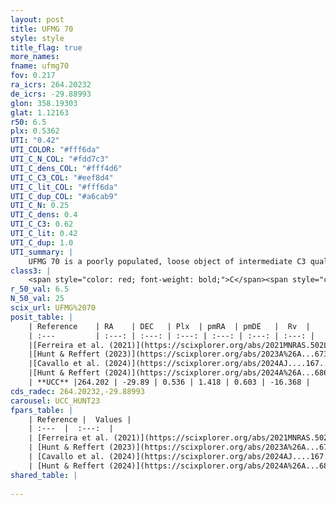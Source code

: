 ```yaml
---
layout: post
title: UFMG 70
style: style
title_flag: true
more_names: 
fname: ufmg70
fov: 0.217
ra_icrs: 264.20232
de_icrs: -29.88993
glon: 358.19303
glat: 1.12163
r50: 6.5
plx: 0.5362
UTI: "0.42"
UTI_COLOR: "#fff6da"
UTI_C_N_COL: "#fdd7c3"
UTI_C_dens_COL: "#fff4d6"
UTI_C_C3_COL: "#eef8d4"
UTI_C_lit_COL: "#fff6da"
UTI_C_dup_COL: "#a6cab9"
UTI_C_N: 0.25
UTI_C_dens: 0.4
UTI_C_C3: 0.62
UTI_C_lit: 0.42
UTI_C_dup: 1.0
UTI_summary: |
    UFMG 70 is a poorly populated, loose object of intermediate C3 quality. It is poorly studied in the literature.
class3: |
    <span style="color: red; font-weight: bold;">C</span><span style="color: green; font-weight: bold;">A</span>
r_50_val: 6.5
N_50_val: 25
scix_url: UFMG%2070
posit_table: |
    | Reference    | RA    | DEC   | Plx  | pmRA  | pmDE   |  Rv  |
    | :---         | :---: | :---: | :---: | :---: | :---: | :---: |
    |[Ferreira et al. (2021)](https://scixplorer.org/abs/2021MNRAS.502L..90F) | 264.2 | -29.872 | 0.529 | 1.446 | 0.568 | -- |
    |[Hunt & Reffert (2023)](https://scixplorer.org/abs/2023A%26A...673A.114H) | 264.279 | -29.906 | 0.524 | 1.349 | 0.587 | -16.354 |
    |[Cavallo et al. (2024)](https://scixplorer.org/abs/2024AJ....167...12C) | 264.22 | -29.865 | 0.522 | -- | -- | -- |
    |[Hunt & Reffert (2024)](https://scixplorer.org/abs/2024A%26A...686A..42H) | 264.279 | -29.906 | 0.524 | 1.349 | 0.587 | -16.354 |
    | **UCC** |264.202 | -29.89 | 0.536 | 1.418 | 0.603 | -16.368 | 
cds_radec: 264.20232,-29.88993
carousel: UCC_HUNT23
fpars_table: |
    | Reference |  Values |
    | :---  |  :---:  |
    | [Ferreira et al. (2021)](https://scixplorer.org/abs/2021MNRAS.502L..90F) | `E(B-V)=0.75, Dmod=10.6, logt=8.9` |
    | [Hunt & Reffert (2023)](https://scixplorer.org/abs/2023A%26A...673A.114H) | `AV50=2.954, diffAV50=2.237, MOD50=11.266, logAge50=7.663` |
    | [Cavallo et al. (2024)](https://scixplorer.org/abs/2024AJ....167...12C) | `AV50=3.47, dMod50=11.74, logAge50=7.96, [Fe/H]50=-1.61` |
    | [Hunt & Reffert (2024)](https://scixplorer.org/abs/2024A%26A...686A..42H) | `MassJ=524.692` |
shared_table: |
    
---
```

